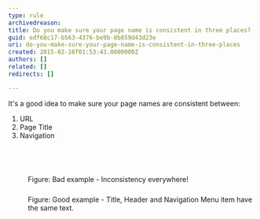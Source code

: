 ```yaml
---
type: rule
archivedreason: 
title: Do you make sure your page name is consistent in three places?
guid: edf68c17-b563-4376-be9b-8b859d43d23e
uri: do-you-make-sure-your-page-name-is-consistent-in-three-places
created: 2015-02-16T01:53:43.0000000Z
authors: []
related: []
redirects: []

---
```



<p>
                    It's a good idea to make sure your page names are consistent 
     between&#58;
                </p><ol><li>URL</li><li>Page Title</li><li>Navigation</li></ol>
<br><excerpt class='endintro'></excerpt><br>
<dl class="badImage"><dt> 
      <img src="http&#58;//www.ssw.com.au/SSW/Standards/Rules/Images/BadPageName.jpg" alt="" style="margin&#58;5px;" />
   </dt><dd>Figure&#58; Bad example - Inconsistency everywhere!</dd></dl><dl class="goodImage"><dt> 
      <img src="http&#58;//www.ssw.com.au/SSW/Standards/Rules/Images/GoodPageName.jpg" alt="" style="margin&#58;5px;" />
   </dt><dd>Figure&#58; Good example - Title, Header and Navigation Menu item have the same text.</dd></dl>



